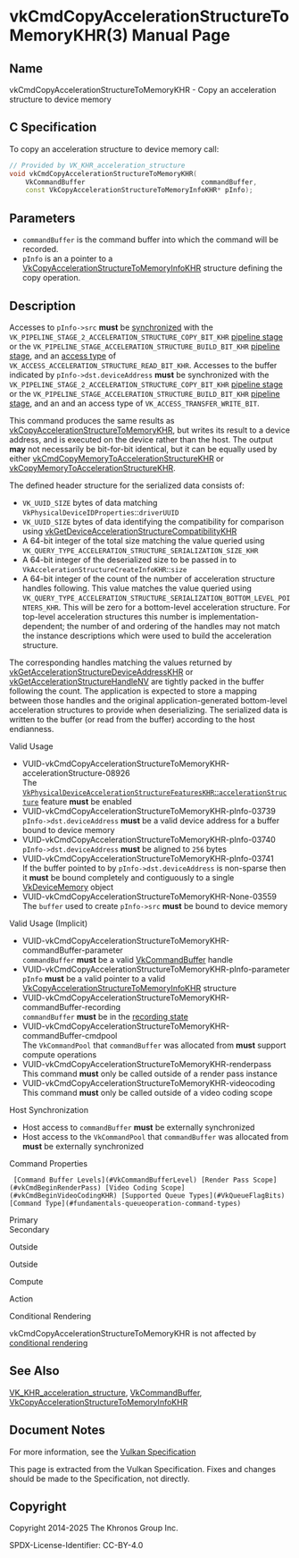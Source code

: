 # vkCmdCopyAccelerationStructureToMemoryKHR(3) Manual Page

## Name

vkCmdCopyAccelerationStructureToMemoryKHR - Copy an acceleration structure to device memory



## [](#_c_specification)C Specification

To copy an acceleration structure to device memory call:

```c++
// Provided by VK_KHR_acceleration_structure
void vkCmdCopyAccelerationStructureToMemoryKHR(
    VkCommandBuffer                             commandBuffer,
    const VkCopyAccelerationStructureToMemoryInfoKHR* pInfo);
```

## [](#_parameters)Parameters

- `commandBuffer` is the command buffer into which the command will be recorded.
- `pInfo` is an a pointer to a [VkCopyAccelerationStructureToMemoryInfoKHR](https://registry.khronos.org/vulkan/specs/latest/man/html/VkCopyAccelerationStructureToMemoryInfoKHR.html) structure defining the copy operation.

## [](#_description)Description

Accesses to `pInfo->src` **must** be [synchronized](https://registry.khronos.org/vulkan/specs/latest/html/vkspec.html#synchronization-dependencies) with the `VK_PIPELINE_STAGE_2_ACCELERATION_STRUCTURE_COPY_BIT_KHR` [pipeline stage](https://registry.khronos.org/vulkan/specs/latest/html/vkspec.html#synchronization-pipeline-stages) or the `VK_PIPELINE_STAGE_ACCELERATION_STRUCTURE_BUILD_BIT_KHR` [pipeline stage](https://registry.khronos.org/vulkan/specs/latest/html/vkspec.html#synchronization-pipeline-stages), and an [access type](https://registry.khronos.org/vulkan/specs/latest/html/vkspec.html#synchronization-access-types) of `VK_ACCESS_ACCELERATION_STRUCTURE_READ_BIT_KHR`. Accesses to the buffer indicated by `pInfo->dst.deviceAddress` **must** be synchronized with the `VK_PIPELINE_STAGE_2_ACCELERATION_STRUCTURE_COPY_BIT_KHR` [pipeline stage](https://registry.khronos.org/vulkan/specs/latest/html/vkspec.html#synchronization-pipeline-stages) or the `VK_PIPELINE_STAGE_ACCELERATION_STRUCTURE_BUILD_BIT_KHR` [pipeline stage](https://registry.khronos.org/vulkan/specs/latest/html/vkspec.html#synchronization-pipeline-stages), and an and an access type of `VK_ACCESS_TRANSFER_WRITE_BIT`.

This command produces the same results as [vkCopyAccelerationStructureToMemoryKHR](https://registry.khronos.org/vulkan/specs/latest/man/html/vkCopyAccelerationStructureToMemoryKHR.html), but writes its result to a device address, and is executed on the device rather than the host. The output **may** not necessarily be bit-for-bit identical, but it can be equally used by either [vkCmdCopyMemoryToAccelerationStructureKHR](https://registry.khronos.org/vulkan/specs/latest/man/html/vkCmdCopyMemoryToAccelerationStructureKHR.html) or [vkCopyMemoryToAccelerationStructureKHR](https://registry.khronos.org/vulkan/specs/latest/man/html/vkCopyMemoryToAccelerationStructureKHR.html).

The defined header structure for the serialized data consists of:

- `VK_UUID_SIZE` bytes of data matching `VkPhysicalDeviceIDProperties`::`driverUUID`
- `VK_UUID_SIZE` bytes of data identifying the compatibility for comparison using [vkGetDeviceAccelerationStructureCompatibilityKHR](https://registry.khronos.org/vulkan/specs/latest/man/html/vkGetDeviceAccelerationStructureCompatibilityKHR.html)
- A 64-bit integer of the total size matching the value queried using `VK_QUERY_TYPE_ACCELERATION_STRUCTURE_SERIALIZATION_SIZE_KHR`
- A 64-bit integer of the deserialized size to be passed in to `VkAccelerationStructureCreateInfoKHR`::`size`
- A 64-bit integer of the count of the number of acceleration structure handles following. This value matches the value queried using `VK_QUERY_TYPE_ACCELERATION_STRUCTURE_SERIALIZATION_BOTTOM_LEVEL_POINTERS_KHR`. This will be zero for a bottom-level acceleration structure. For top-level acceleration structures this number is implementation-dependent; the number of and ordering of the handles may not match the instance descriptions which were used to build the acceleration structure.

The corresponding handles matching the values returned by [vkGetAccelerationStructureDeviceAddressKHR](https://registry.khronos.org/vulkan/specs/latest/man/html/vkGetAccelerationStructureDeviceAddressKHR.html) or [vkGetAccelerationStructureHandleNV](https://registry.khronos.org/vulkan/specs/latest/man/html/vkGetAccelerationStructureHandleNV.html) are tightly packed in the buffer following the count. The application is expected to store a mapping between those handles and the original application-generated bottom-level acceleration structures to provide when deserializing. The serialized data is written to the buffer (or read from the buffer) according to the host endianness.

Valid Usage

- [](#VUID-vkCmdCopyAccelerationStructureToMemoryKHR-accelerationStructure-08926)VUID-vkCmdCopyAccelerationStructureToMemoryKHR-accelerationStructure-08926  
  The [`VkPhysicalDeviceAccelerationStructureFeaturesKHR`::`accelerationStructure`](https://registry.khronos.org/vulkan/specs/latest/html/vkspec.html#features-accelerationStructure) feature **must** be enabled
- [](#VUID-vkCmdCopyAccelerationStructureToMemoryKHR-pInfo-03739)VUID-vkCmdCopyAccelerationStructureToMemoryKHR-pInfo-03739  
  `pInfo->dst.deviceAddress` **must** be a valid device address for a buffer bound to device memory
- [](#VUID-vkCmdCopyAccelerationStructureToMemoryKHR-pInfo-03740)VUID-vkCmdCopyAccelerationStructureToMemoryKHR-pInfo-03740  
  `pInfo->dst.deviceAddress` **must** be aligned to `256` bytes
- [](#VUID-vkCmdCopyAccelerationStructureToMemoryKHR-pInfo-03741)VUID-vkCmdCopyAccelerationStructureToMemoryKHR-pInfo-03741  
  If the buffer pointed to by `pInfo->dst.deviceAddress` is non-sparse then it **must** be bound completely and contiguously to a single [VkDeviceMemory](https://registry.khronos.org/vulkan/specs/latest/man/html/VkDeviceMemory.html) object
- [](#VUID-vkCmdCopyAccelerationStructureToMemoryKHR-None-03559)VUID-vkCmdCopyAccelerationStructureToMemoryKHR-None-03559  
  The `buffer` used to create `pInfo->src` **must** be bound to device memory

Valid Usage (Implicit)

- [](#VUID-vkCmdCopyAccelerationStructureToMemoryKHR-commandBuffer-parameter)VUID-vkCmdCopyAccelerationStructureToMemoryKHR-commandBuffer-parameter  
  `commandBuffer` **must** be a valid [VkCommandBuffer](https://registry.khronos.org/vulkan/specs/latest/man/html/VkCommandBuffer.html) handle
- [](#VUID-vkCmdCopyAccelerationStructureToMemoryKHR-pInfo-parameter)VUID-vkCmdCopyAccelerationStructureToMemoryKHR-pInfo-parameter  
  `pInfo` **must** be a valid pointer to a valid [VkCopyAccelerationStructureToMemoryInfoKHR](https://registry.khronos.org/vulkan/specs/latest/man/html/VkCopyAccelerationStructureToMemoryInfoKHR.html) structure
- [](#VUID-vkCmdCopyAccelerationStructureToMemoryKHR-commandBuffer-recording)VUID-vkCmdCopyAccelerationStructureToMemoryKHR-commandBuffer-recording  
  `commandBuffer` **must** be in the [recording state](#commandbuffers-lifecycle)
- [](#VUID-vkCmdCopyAccelerationStructureToMemoryKHR-commandBuffer-cmdpool)VUID-vkCmdCopyAccelerationStructureToMemoryKHR-commandBuffer-cmdpool  
  The `VkCommandPool` that `commandBuffer` was allocated from **must** support compute operations
- [](#VUID-vkCmdCopyAccelerationStructureToMemoryKHR-renderpass)VUID-vkCmdCopyAccelerationStructureToMemoryKHR-renderpass  
  This command **must** only be called outside of a render pass instance
- [](#VUID-vkCmdCopyAccelerationStructureToMemoryKHR-videocoding)VUID-vkCmdCopyAccelerationStructureToMemoryKHR-videocoding  
  This command **must** only be called outside of a video coding scope

Host Synchronization

- Host access to `commandBuffer` **must** be externally synchronized
- Host access to the `VkCommandPool` that `commandBuffer` was allocated from **must** be externally synchronized

Command Properties

     [Command Buffer Levels](#VkCommandBufferLevel) [Render Pass Scope](#vkCmdBeginRenderPass) [Video Coding Scope](#vkCmdBeginVideoCodingKHR) [Supported Queue Types](#VkQueueFlagBits) [Command Type](#fundamentals-queueoperation-command-types)

Primary  
Secondary

Outside

Outside

Compute

Action

Conditional Rendering

vkCmdCopyAccelerationStructureToMemoryKHR is not affected by [conditional rendering](#drawing-conditional-rendering)

## [](#_see_also)See Also

[VK\_KHR\_acceleration\_structure](https://registry.khronos.org/vulkan/specs/latest/man/html/VK_KHR_acceleration_structure.html), [VkCommandBuffer](https://registry.khronos.org/vulkan/specs/latest/man/html/VkCommandBuffer.html), [VkCopyAccelerationStructureToMemoryInfoKHR](https://registry.khronos.org/vulkan/specs/latest/man/html/VkCopyAccelerationStructureToMemoryInfoKHR.html)

## [](#_document_notes)Document Notes

For more information, see the [Vulkan Specification](https://registry.khronos.org/vulkan/specs/latest/html/vkspec.html#vkCmdCopyAccelerationStructureToMemoryKHR)

This page is extracted from the Vulkan Specification. Fixes and changes should be made to the Specification, not directly.

## [](#_copyright)Copyright

Copyright 2014-2025 The Khronos Group Inc.

SPDX-License-Identifier: CC-BY-4.0